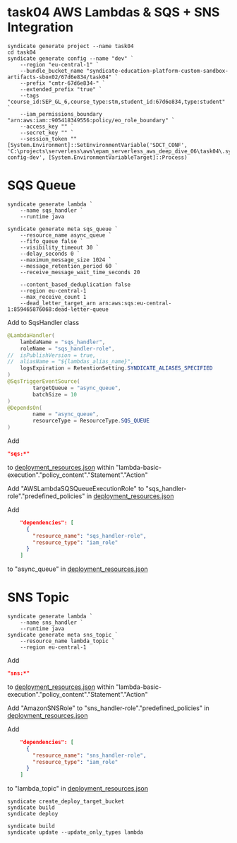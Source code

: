 # task04 AWS Lambdas & SQS + SNS Integration

```shell
syndicate generate project --name task04
cd task04
syndicate generate config --name "dev" `
    --region "eu-central-1" `
    --bundle_bucket_name "syndicate-education-platform-custom-sandbox-artifacts-sbox02/67d6e834/task04" `
    --prefix "cmtr-67d6e834-" `
    --extended_prefix "true" `
    --tags "course_id:SEP_GL_6,course_type:stm,student_id:67d6e834,type:student" `
    --iam_permissions_boundary "arn:aws:iam::905418349556:policy/eo_role_boundary" `
    --access_key "" `
    --secret_key "" `
    --session_token ""
[System.Environment]::SetEnvironmentVariable('SDCT_CONF', 'C:\projects\serverless\aws\epam_serverless_aws_deep_dive_06\task04\.syndicate-config-dev', [System.EnvironmentVariableTarget]::Process)
```

# SQS Queue
```shell
syndicate generate lambda `
    --name sqs_handler `
    --runtime java

syndicate generate meta sqs_queue `
    --resource_name async_queue `
    --fifo_queue false `
    --visibility_timeout 30 `
    --delay_seconds 0 `
    --maximum_message_size 1024 `
    --message_retention_period 60 `
    --receive_message_wait_time_seconds 20

    --content_based_deduplication false
    --region eu-central-1 
    --max_receive_count 1
    --dead_letter_target_arn arn:aws:sqs:eu-central-1:859465876068:dead-letter-queue 
```

Add to SqsHandler class
```java
@LambdaHandler(
    lambdaName = "sqs_handler",
	roleName = "sqs_handler-role",
//	isPublishVersion = true,
//	aliasName = "${lambdas_alias_name}",
	logsExpiration = RetentionSetting.SYNDICATE_ALIASES_SPECIFIED
)
@SqsTriggerEventSource(
		targetQueue = "async_queue",
		batchSize = 10
)
@DependsOn(
		name = "async_queue",
		resourceType = ResourceType.SQS_QUEUE
)
```
Add 
```json
"sqs:*"
```
to [deployment_resources.json](deployment_resources.json) within "lambda-basic-execution"."policy_content"."Statement"."Action"

Add "AWSLambdaSQSQueueExecutionRole" to "sqs_handler-role"."predefined_policies" in [deployment_resources.json](deployment_resources.json)

Add
```json lines
    "dependencies": [
      {
        "resource_name": "sqs_handler-role",
        "resource_type": "iam_role"
      }
    ]
```
to "async_queue" in [deployment_resources.json](deployment_resources.json)


# SNS Topic
```shell
syndicate generate lambda `
    --name sns_handler `
    --runtime java
syndicate generate meta sns_topic `
    --resource_name lambda_topic `
    --region eu-central-1
```

Add
```json
"sns:*"
```
to [deployment_resources.json](deployment_resources.json) within "lambda-basic-execution"."policy_content"."Statement"."Action"

Add "AmazonSNSRole" to "sns_handler-role"."predefined_policies" in [deployment_resources.json](deployment_resources.json)

Add
```json lines
    "dependencies": [
      {
        "resource_name": "sns_handler-role",
        "resource_type": "iam_role"
      }
    ]
```
to "lambda_topic" in [deployment_resources.json](deployment_resources.json)

```shell
syndicate create_deploy_target_bucket
syndicate build
syndicate deploy

syndicate build
syndicate update --update_only_types lambda
```